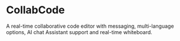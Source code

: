 # CollabCode

A real-time collaborative code editor with messaging, multi-language options, AI chat Assistant support and real-time whiteboard.
